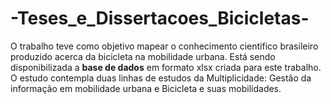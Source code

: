 # -Teses_e_Dissertacoes_Bicicletas-
O trabalho teve como objetivo mapear o conhecimento cientifico brasileiro produzido acerca da bicicleta na mobilidade urbana.
Está sendo disponibilizada a **base de dados** em formato xlsx criada para este trabalho.
O estudo contempla duas linhas de estudos da Multiplicidade: Gestão da informação em mobilidade urbana e Bicicleta e suas mobilidades.

